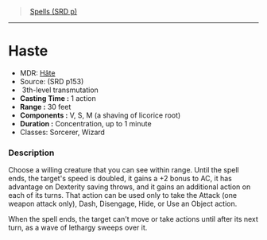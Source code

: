 ﻿---
!SpellItem
Name: Haste
AltName: '[Hâte](hd_spells_hate.md)'
Type: transmutation
Level: 3
CastingTime: 1 action
Range: 30 feet
Components: V, S, M (a shaving of licorice root)
Duration: Concentration, up to 1 minute
Classes: Sorcerer, Wizard
Family: SpellVO
Source: (SRD p153)
Id: spells_vo.md#haste
ParentLink: spells_vo.md#spells-srd-p
ParentName: Spells (SRD p)
NameLevel: 1
Attributes: {}
---
> [Spells (SRD p)](srd_spells.md)

---

# Haste

- MDR: [Hâte](hd_spells_hate.md)
- Source: (SRD p153)
-  3th-level transmutation
- **Casting Time :** 1 action
- **Range :** 30 feet
- **Components :** V, S, M (a shaving of licorice root)
- **Duration :** Concentration, up to 1 minute
- Classes: Sorcerer, Wizard

### Description

Choose a willing creature that you can see within range. Until the spell ends, the target's speed is doubled, it gains a +2 bonus to AC, it has advantage on Dexterity saving throws, and it gains an additional action on each of its turns. That action can be used only to take the Attack (one weapon attack only), Dash, Disengage, Hide, or Use an Object action.

When the spell ends, the target can't move or take actions until after its next turn, as a wave of lethargy sweeps over it.

